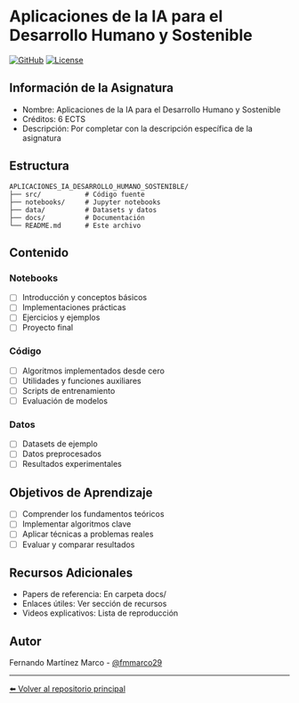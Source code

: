 # Aplicaciones de la IA para el Desarrollo Humano y Sostenible

[![GitHub](https://img.shields.io/badge/GitHub-fmmarco29-blue?style=flat-square&logo=github)](https://github.com/fmmarco29/UNED_AI_lab)
[![License](https://img.shields.io/github/license/fmmarco29/UNED_AI_lab?style=flat-square)](../LICENSE)

## Información de la Asignatura

- Nombre: Aplicaciones de la IA para el Desarrollo Humano y Sostenible
- Créditos: 6 ECTS
- Descripción: Por completar con la descripción específica de la asignatura

## Estructura

```
APLICACIONES_IA_DESARROLLO_HUMANO_SOSTENIBLE/
├── src/           # Código fuente
├── notebooks/     # Jupyter notebooks
├── data/          # Datasets y datos
├── docs/          # Documentación
└── README.md      # Este archivo
```

## Contenido

### Notebooks
- [ ] Introducción y conceptos básicos
- [ ] Implementaciones prácticas
- [ ] Ejercicios y ejemplos
- [ ] Proyecto final

### Código
- [ ] Algoritmos implementados desde cero
- [ ] Utilidades y funciones auxiliares
- [ ] Scripts de entrenamiento
- [ ] Evaluación de modelos

### Datos
- [ ] Datasets de ejemplo
- [ ] Datos preprocesados
- [ ] Resultados experimentales

## Objetivos de Aprendizaje

- [ ] Comprender los fundamentos teóricos
- [ ] Implementar algoritmos clave
- [ ] Aplicar técnicas a problemas reales
- [ ] Evaluar y comparar resultados

## Recursos Adicionales

- Papers de referencia: En carpeta docs/
- Enlaces útiles: Ver sección de recursos
- Videos explicativos: Lista de reproducción

## Autor

Fernando Martínez Marco - [@fmmarco29](https://github.com/fmmarco29)

---

[⬅️ Volver al repositorio principal](../)
